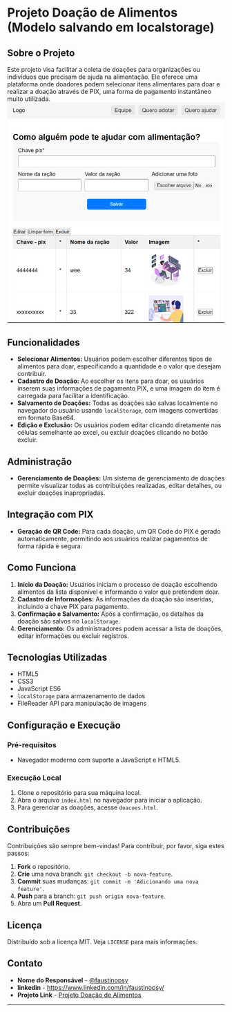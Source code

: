 # Projeto Doação de Alimentos (Modelo salvando em localstorage)

## Sobre o Projeto
Este projeto visa facilitar a coleta de doações para organizações ou indivíduos que precisam de ajuda na alimentação. Ele oferece uma plataforma onde doadores podem selecionar itens alimentares para doar e realizar a doação através de PIX, uma forma de pagamento instantâneo muito utilizada.
![Imagem do modelo](img/modelo.png)

## Funcionalidades

- **Selecionar Alimentos:** Usuários podem escolher diferentes tipos de alimentos para doar, especificando a quantidade e o valor que desejam contribuir.
- **Cadastro de Doação:** Ao escolher os itens para doar, os usuários inserem suas informações de pagamento PIX, e uma imagem do item é carregada para facilitar a identificação.
- **Salvamento de Doações:** Todas as doações são salvas localmente no navegador do usuário usando `localStorage`, com imagens convertidas em formato Base64.
- **Edição e Exclusão:** Os usuários podem editar clicando diretamente nas células semelhante ao excel, ou excluir doações clicando no botão excluir.

## Administração

- **Gerenciamento de Doações:** Um sistema de gerenciamento de doações permite visualizar todas as contribuições realizadas, editar detalhes, ou excluir doações inapropriadas.

## Integração com PIX

- **Geração de QR Code:** Para cada doação, um QR Code do PIX é gerado automaticamente, permitindo aos usuários realizar pagamentos de forma rápida e segura.

## Como Funciona

1. **Início da Doação:** Usuários iniciam o processo de doação escolhendo alimentos da lista disponível e informando o valor que pretendem doar.
2. **Cadastro de Informações:** As informações da doação são inseridas, incluindo a chave PIX para pagamento.
3. **Confirmação e Salvamento:** Após a confirmação, os detalhes da doação são salvos no `localStorage`.
4. **Gerenciamento:** Os administradores podem acessar a lista de doações, editar informações ou excluir registros.

## Tecnologias Utilizadas

- HTML5
- CSS3
- JavaScript ES6
- `localStorage` para armazenamento de dados
- FileReader API para manipulação de imagens

## Configuração e Execução

### Pré-requisitos

- Navegador moderno com suporte a JavaScript e HTML5.

### Execução Local

1. Clone o repositório para sua máquina local.
2. Abra o arquivo `index.html` no navegador para iniciar a aplicação.
3. Para gerenciar as doações, acesse  `doacoes.html`.

## Contribuições

Contribuições são sempre bem-vindas! Para contribuir, por favor, siga estes passos:

1. **Fork** o repositório.
2. **Crie** uma nova branch: `git checkout -b nova-feature`.
3. **Commit** suas mudanças: `git commit -m 'Adicionando uma nova feature'`.
4. **Push** para a branch: `git push origin nova-feature`.
5. Abra um **Pull Request**.

## Licença

Distribuído sob a licença MIT. Veja `LICENSE` para mais informações.

## Contato

- **Nome do Responsável** - [@faustinopsy](https://github.com/faustinopsy)
- **linkedin** - https://www.linkedin.com/in/faustinopsy/
- **Projeto Link** - [Projeto Doação de Alimentos](https://github.com/faustinopsy/doacoes)

---

